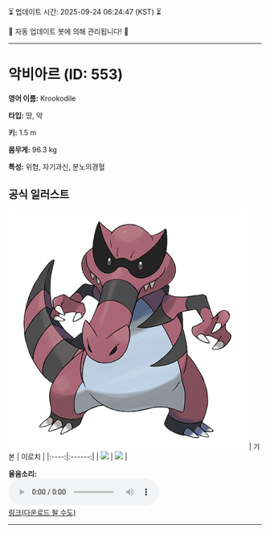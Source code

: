 
⏳ 업데이트 시간: 2025-09-24 06:24:47 (KST) ⏳

🤖 자동 업데이트 봇에 의해 관리됩니다! 🤖

---

# 악비아르 (ID: 553)
**영어 이름:** Krookodile

**타입:** 땅, 악

**키:** 1.5 m

**몸무게:** 96.3 kg

**특성:** 위협, 자기과신, 분노의경혈

## 공식 일러스트
![](https://raw.githubusercontent.com/PokeAPI/sprites/master/sprites/pokemon/other/official-artwork/553.png)
| 기본 | 이로치 |
|:----:|:------:|
| <img src="http://play.pokemonshowdown.com/sprites/ani/krookodile.gif" width="200"> | <img src="http://play.pokemonshowdown.com/sprites/ani-shiny/krookodile.gif" width="200"> |

**울음소리:**<br><audio controls src="https://raw.githubusercontent.com/PokeAPI/cries/main/cries/pokemon/latest/553.ogg"></audio><br> [링크(다운로드 될 수도)](https://raw.githubusercontent.com/PokeAPI/cries/main/cries/pokemon/latest/553.ogg)


---
